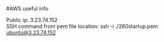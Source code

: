 #AWS useful info

Public ip: 3.23.74.152   
SSH command from pem file location: ssh -i ./260startup.pem ubuntu@3.23.74.152
